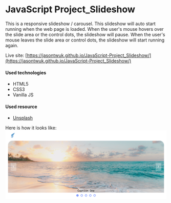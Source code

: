 # JavaScript Project_Slideshow

This is a responsive slideshow / carousel. This slideshow will auto start running when the web page is loaded. When the user's mouse hovers over the slide area or the control dots, the slideshow will pause. When the user's mouse leaves the slide area or control dots, the slideshow will start running again.

Live site: [https://jasontwuk.github.io/JavaScript-Project_Slideshow/](https://jasontwuk.github.io/JavaScript-Project_Slideshow/)

#### Used technologies

- HTML5
- CSS3
- Vanilla JS

#### Used resource

- [Unsplash](https://unsplash.com/)

Here is how it looks like:
![alt slideshow image](slideshow.png)
